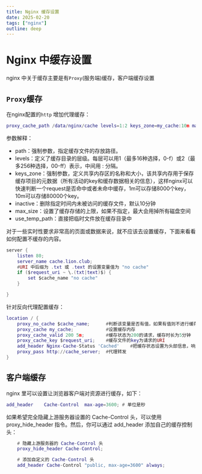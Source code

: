 ```yaml
---
title: Nginx 缓存设置
date: 2025-02-20
tags: ["nginx"]
outline: deep
---
```

# Nginx 中缓存设置

<PostMeta />

nginx 中关于缓存主要是有`Proxy`(服务端)缓存，客户端缓存设置

## `Proxy`缓存

在nginx配置的`http` 增加代理缓存：

```lua
proxy_cache_path /data/nginx/cache levels=1:2 keys_zone=my_cache:10m max_size=10g inactive=60m use_temp_path=off;
```

参数解释：
- path：强制参数，指定缓存文件的存放路径。
- levels：定义了缓存目录的层级。每层可以用1（最多16种选择，0-f）或2（最多256种选择，00-ff）表示，中间用 : 分隔。
- keys_zone：强制参数，定义共享内存区的名称和大小，该共享内存用于保存缓存项目的元数据（所有活动的key和缓存数据相关的信息），这样nginx可以快速判断一个request是否命中或者未命中缓存，1m可以存储8000个key，10m可以存储80000个key。
- inactive：删除指定时间内未被访问的缓存文件，默认10分钟
- max_size：设置了缓存存储的上限，如果不指定，最大会用掉所有磁盘空间
- use_temp_path：直接把临时文件放在缓存目录中

对于一些实时性要求非常高的页面或数据来说，就不应该去设置缓存，下面来看看如何配置不缓存的内容。

```lua
server {
    listen 80;
    server_name cache.lion.club;
    #URI 中后缀为 .txt 或 .text 的设置变量值为 "no cache"
    if ($request_uri ~ \.(txt|text)$) {
        set $cache_name "no cache"
    }

}
```

针对反向代理配置缓存：

```lua
location / {
    proxy_no_cache $cache_name;      #判断该变量是否有值，如果有值则不进行缓存，如果没有值则进行缓存    
    proxy_cache my_cache;            #设置缓存内存
    proxy_cache_valid 200 5m;        #缓存状态为200的请求，缓存时长为5分钟
    proxy_cache_key $request_uri;    #缓存文件的key为请求的URI
    add_header Nginx-Cache-Status 'Cached'    #把缓存状态设置为头部信息，响应给客户端 用于判断调试 很有用！
    proxy_pass http://cache_server;  #代理转发
}

```

## 客户端缓存

nginx 里可以设置让浏览器客户端对资源进行缓存，如下：

```lua
add_header    Cache-Control  max-age=3600; # 单位是秒
```

如果希望完全隐藏上游服务器设置的 Cache-Control 头，可以使用 proxy_hide_header 指令。然后，你可以通过 add_header 添加自己的缓存控制头：

```lua
    # 隐藏上游服务器的 Cache-Control 头
    proxy_hide_header Cache-Control;

    # 添加自定义的 Cache-Control 头
    add_header Cache-Control "public, max-age=3600" always;
```












<PostNav />
